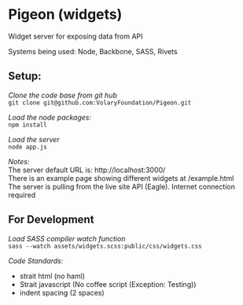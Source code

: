 Pigeon (widgets)
================

Widget server for exposing data from API  

Systems being used: Node, Backbone, SASS, Rivets  

Setup:
------
*Clone the code base from git hub*  
    `git clone git@github.com:VolaryFoundation/Pigeon.git`  
    
*Load the node packages:*  
    `npm install`  

*Load the server*  
    `node app.js`  
    
*Notes:*  
The server default URL is: http://localhost:3000/  
There is an example page showing different widgets at /example.html  
The server is pulling from the live site API (Eagle). Internet connection required  


For Development
---------------
*Load SASS compiler watch function*  
    `sass --watch assets/widgets.scss:public/css/widgets.css`   

*Code Standards:*  
* strait html (no haml)  
* Strait javascript (No coffee script (Exception: Testing))  
* indent spacing (2 spaces)    